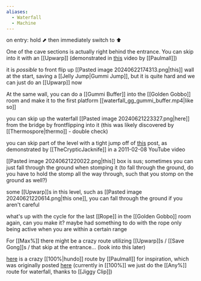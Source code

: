 ```yaml
---
aliases:
  - Waterfall
  - Machine
---
```

on entry: hold ⬈ then immediately switch to ⬆

One of the cave sections is actually right behind the entrance. You can skip into it with an [[Upwarp]] (demonstrated in [this](https://youtu.be/0QLApkMw2SE) video by [[Paulmall]])

it is *possible* to front flip up [[Pasted image 20240622174313.png|this]] wall at the start, saving a [[Jelly Jump|Gummi Jump]], but it is quite hard and we can just do an [[Upwarp]] now

At the same wall, you can do a [[Gummi Buffer]] into the [[Golden Gobbo]] room and make it to the first platform [[waterfall_gg_gummi_buffer.mp4|like so]]

you can skip up the waterfall [[Pasted image 20240621223327.png|here]] from the bridge by frontflipping into it (this was likely discovered by [[Thermospore|thermo]] - double check)

you can skip part of the level with a tight jump off of [this](https://youtu.be/U9619aEbZM0) post, as demonstrated by [[TheCrypticJacknife]] in a 2011-02-08 YouTube video

[[Pasted image 20240621220022.png|this]] box is sus; sometimes you can just fall through the ground when stomping it (to fall through the ground, do you have to hold the stomp all the way through, such that you stomp on the ground as well?)

some [[Upwarp]]s in this level, such as [[Pasted image 20240621220614.png|this one]], you can fall through the ground if you aren't careful

what's up with the cycle for the last [[Rope]] in the [[Golden Gobbo]] room again, can you make it? maybe had something to do with the rope only being active when you are within a certain range 

For [[Max%]] there might be a crazy route utilizing [[Upwarp]]s / [[Save Gong]]s / that skip at the entrance... (look into this later)

[here](https://youtu.be/0QLApkMw2SE) is a crazy [[100%|hundo]] route by [[Paulmall]] for inspiration, which was originally posted [here](https://discord.com/channels/313375426112389123/408694062862958592/742347416899944569) (currently in [[100%]] we just do the [[Any%]] route for waterfall, thanks to [[Jiggy Clip]])